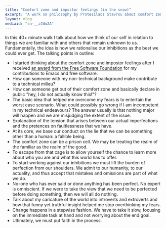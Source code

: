 ```yaml
---
title: "Comfort zone and impostor feelings (in the snow)"
excerpt: "A work on philosophy by Protesilaos Stavrou about comfort zone and impostor feelings."
layout: vlog
mediaid: "sn-__zCWo2A"
---
```


In this 40+ minute walk I talk about how we think of our self in
relation to things we are familiar with and others that remain unknown
to us.  Fundamentally, the idea is how we rationalise our inhibitions
as the best we could ever get.  The talking points in outline:

* I started thinking about the comfort zone and impostor feelings
  after I received [an award from the Free Software
  Foundation](https://protesilaos.com/codelog/2022-09-01-emacs-fsf-award/)
  for my contributions to Emacs and free software.
* How can someone with my non-technical background make contribute to
  a technical milieu?
* How can someone get out of their comfort zone and basically declare
  in public "hey, I do not actually know this!"?
* The basic idea that helped me overcome my fears is to entertain the
  worst case scenario.  What could possibly go wrong if I am
  incompetent in my technical endeavours?  The answer usually is that
  nothing major will happen and we are misjudging the extent of the
  issue.
* Explanation of the tension that arises between our actual
  imperfections and the pretences on faultlessness that we have.
* At its core, we base our conduct on the lie that we can be something
  other than a human: a fallible being.
* The comfort zone can be a prison cell.  We may be treating the realm
  of the familiar as the realm of the good.
* To escape from that cage is to allow yourself the chance to learn
  more about who you are and what this world has to offer.
* To start working against our inhibitions we must lift the burden of
  perfection from our shoulders.  We admit to our humanity, to our
  actuality, and thus accept that mistakes and omissions are part of
  what we do.
* No-one who has ever said or done anything has been perfect.  No
  expert is omniscient.  If we were to take the view that we need to
  be perfected before doing something, then we will all do nothing.
* Talk about my caricature of the world into introverts and extroverts
  and how that funny yet truthful insight helped me stop overthinking
  my fears.
* Change happens in a stepwise fashion.  We have to take it slow,
  focusing on the immediate task at hand and not worrying about the
  end goal.
* Ultimately, we must put faith in the process.
